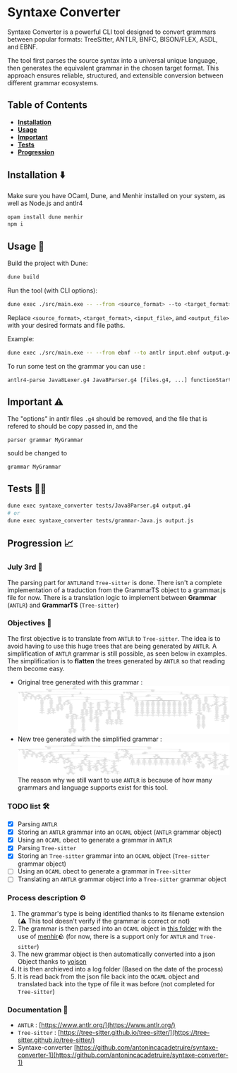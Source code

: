 # Syntaxe Converter

Syntaxe Converter is a powerful CLI tool designed to convert grammars between popular formats: TreeSitter, ANTLR, BNFC, BISON/FLEX, ASDL, and EBNF.

The tool first parses the source syntax into a universal unique language, then generates the equivalent grammar in the chosen target format. This approach ensures reliable, structured, and extensible conversion between different grammar ecosystems.

## Table of Contents
- [**Installation**](#installation-⬇️)
- [**Usage**](#usage-📝)
- [**Important**](#important-⚠️)
- [**Tests**](#tests-👷🏻)
- [**Progression**](#progression-📈)

## Installation ⬇️

Make sure you have OCaml, Dune, and Menhir installed on your system, as well as Node.js and antlr4

```bash
opam install dune menhir
npm i
```

## Usage 📝

Build the project with Dune:

```bash
dune build
```

Run the tool (with CLI options):

```bash
dune exec ./src/main.exe -- --from <source_format> --to <target_format> <input_file> <output_file>
```

Replace `<source_format>`, `<target_format>`, `<input_file>`, and `<output_file>` with your desired formats and file paths.

Example:

```bash
dune exec ./src/main.exe -- --from ebnf --to antlr input.ebnf output.g4
```

To run some test on the grammar you can use :
```bash
antlr4-parse Java8Lexer.g4 Java8Parser.g4 [files.g4, ...] functionStartEOF [compilationUnit] -gui [-tree, -gui]
```

## Important ⚠️

The "options" in antlr files `.g4` should be removed, and the file that is refered to should be copy passed in, and the 
```antlr
parser grammar MyGrammar
```
sould be changed to 
```antlr
grammar MyGrammar
```

##  Tests 👷🏻
```bash
dune exec syntaxe_converter tests/Java8Parser.g4 output.g4
# or
dune exec syntaxe_converter tests/grammar-Java.js output.js
```

## Progression 📈

### July 3rd 📅
The parsing part for `ANTLR`and `Tree-sitter` is done.
There isn't a complete implementation of a traduction from the GrammarTS object to a grammar.js file for now.
There is a translation logic to implement between **Grammar** (`ANTLR`) and **GrammarTS** (`Tree-sitter`)

### Objectives 🎯
The first objective is to translate from `ANTLR` to `Tree-sitter`. The idea is to avoid having to use this huge trees that are being generated by `ANTLR`.
A simplification of `ANTLR` grammar is still possible, as seen below in examples. The simplification is to **flatten** the trees generated by `ANTLR` so that reading them become easy.  
- Original tree generated with this grammar :
![Huge tree](tests/antlr4_parse_tree.png)
- New tree generated with the simplified grammar :
![Less huge Tree](tests/antlr4_parse_tree_Modified.png)
The reason why we still want to use `ANTLR` is because of how many grammars and language supports exist for this tool.

### TODO list 🛠️
- [x] Parsing `ANTLR`
- [x] Storing an `ANTLR` grammar into an `OCAML` object (`ANTLR` grammar object)
- [x] Using an `OCAML` obect to generate a grammar in `ANTLR`
- [x] Parsing `Tree-sitter`
- [x] Storing an `Tree-sitter` grammar into an `OCAML` object (`Tree-sitter` grammar object)
- [ ] Using an `OCAML` obect to generate a grammar in `Tree-sitter`
- [ ] Translating an `ANTLR` grammar object into a `Tree-sitter` grammar object

### Process description ⚙️
1. The grammar's type is being identified thanks to its filename extension (⚠️ This tool doesn't verify if the grammar is correct or not)
2. The grammar is then parsed into an `OCAML` object in [this folder](src/from_syntax) with the use of [menhir](https://opam.ocaml.org/packages/menhir/)🪨 (for now, there is a support only for `ANTLR` and `Tree-sitter`)
3. The new grammar object is then automatically converted into a json Object thanks to [yojson](https://opam.ocaml.org/packages/yojson/)
4. It is then archieved into a log folder (Based on the date of the process)
5. It is read back from the json file back into the `OCAML` object and translated back into the type of file it was before (not completed for `Tree-sitter`)

### Documentation 📝
- `ANTLR` : [https://www.antlr.org/](https://www.antlr.org/)
- `Tree-sitter` : [https://tree-sitter.github.io/tree-sitter/](https://tree-sitter.github.io/tree-sitter/)
- Syntaxe-converter [https://github.com/antonincacadetruire/syntaxe-converter-1](https://github.com/antonincacadetruire/syntaxe-converter-1)
